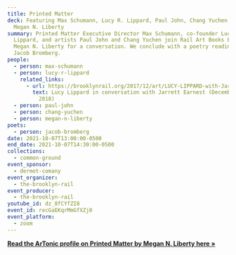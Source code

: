 ```yaml
---
title: Printed Matter
deck: Featuring Max Schumann, Lucy R. Lippard, Paul John, Chang Yuchen, and
  Megan N. Liberty
summary: Printed Matter Executive Director Max Schumann, co-founder Lucy R.
  Lippard, and artists Paul John and Chang Yuchen join Rail Art Books Editor
  Megan N. Liberty for a conversation. We conclude with a poetry reading by
  Jacob Bromberg.
people:
  - person: max-schumann
  - person: lucy-r-lippard
    related_links:
      - url: https://brooklynrail.org/2017/12/art/LUCY-LIPPARD-with-Jarrett-Earnest
        text: Lucy Lippard in conversation with Jarrett Earnest (December 2017/January
          2018)
  - person: paul-john
  - person: chang-yuchen
  - person: megan-n-liberty
poets:
  - person: jacob-bromberg
date: 2021-10-07T13:00:00-0500
end_date: 2021-10-07T14:30:00-0500
collections:
  - common-ground
event_sponsor:
  - dermot-comany
event_organizer:
  - the-brooklyn-rail
event_producer:
  - the-brooklyn-rail
youtube_id: dz_8fCYfZI8
event_id: recGaEKqrMmGfXZj0
event_platform:
  - zoom
---
```

**[Read the ArTonic profile on Printed Matter by Megan N. Liberty here »](https://brooklynrail.org/2020/03/artonic/Printed-Matter)**